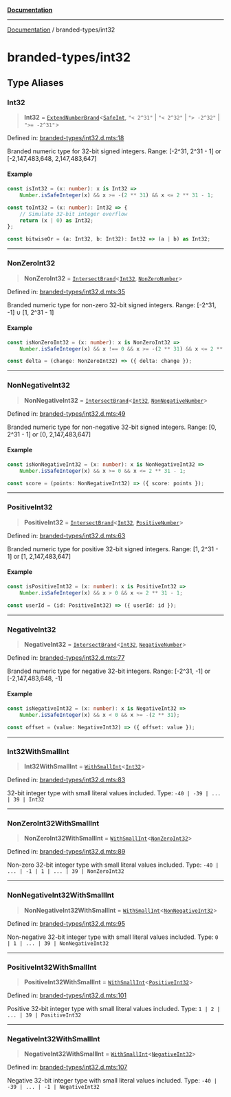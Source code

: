 [**Documentation**](../README.md)

---

[Documentation](../README.md) / branded-types/int32

# branded-types/int32

## Type Aliases

### Int32

> **Int32** = [`ExtendNumberBrand`](brand/namespaces/TSTypeForgeInternals/README.md#extendnumberbrand)\<[`SafeInt`](safe-int.md#safeint), `"< 2^31"` \| `"< 2^32"` \| `"> -2^32"` \| `">= -2^31"`\>

Defined in: [branded-types/int32.d.mts:18](https://github.com/noshiro-pf/ts-type-forge/blob/main/src/branded-types/int32.d.mts#L18)

Branded numeric type for 32-bit signed integers.
Range: [-2^31, 2^31 - 1] or [-2,147,483,648, 2,147,483,647]

#### Example

```ts
const isInt32 = (x: number): x is Int32 =>
    Number.isSafeInteger(x) && x >= -(2 ** 31) && x <= 2 ** 31 - 1;

const toInt32 = (x: number): Int32 => {
    // Simulate 32-bit integer overflow
    return (x | 0) as Int32;
};

const bitwiseOr = (a: Int32, b: Int32): Int32 => (a | b) as Int32;
```

---

### NonZeroInt32

> **NonZeroInt32** = [`IntersectBrand`](brand/README.md#intersectbrand)\<[`Int32`](#int32), [`NonZeroNumber`](core.md#nonzeronumber)\>

Defined in: [branded-types/int32.d.mts:35](https://github.com/noshiro-pf/ts-type-forge/blob/main/src/branded-types/int32.d.mts#L35)

Branded numeric type for non-zero 32-bit signed integers.
Range: [-2^31, -1] ∪ [1, 2^31 - 1]

#### Example

```ts
const isNonZeroInt32 = (x: number): x is NonZeroInt32 =>
    Number.isSafeInteger(x) && x !== 0 && x >= -(2 ** 31) && x <= 2 ** 31 - 1;

const delta = (change: NonZeroInt32) => ({ delta: change });
```

---

### NonNegativeInt32

> **NonNegativeInt32** = [`IntersectBrand`](brand/README.md#intersectbrand)\<[`Int32`](#int32), [`NonNegativeNumber`](core.md#nonnegativenumber)\>

Defined in: [branded-types/int32.d.mts:49](https://github.com/noshiro-pf/ts-type-forge/blob/main/src/branded-types/int32.d.mts#L49)

Branded numeric type for non-negative 32-bit signed integers.
Range: [0, 2^31 - 1] or [0, 2,147,483,647]

#### Example

```ts
const isNonNegativeInt32 = (x: number): x is NonNegativeInt32 =>
    Number.isSafeInteger(x) && x >= 0 && x <= 2 ** 31 - 1;

const score = (points: NonNegativeInt32) => ({ score: points });
```

---

### PositiveInt32

> **PositiveInt32** = [`IntersectBrand`](brand/README.md#intersectbrand)\<[`Int32`](#int32), [`PositiveNumber`](core.md#positivenumber)\>

Defined in: [branded-types/int32.d.mts:63](https://github.com/noshiro-pf/ts-type-forge/blob/main/src/branded-types/int32.d.mts#L63)

Branded numeric type for positive 32-bit signed integers.
Range: [1, 2^31 - 1] or [1, 2,147,483,647]

#### Example

```ts
const isPositiveInt32 = (x: number): x is PositiveInt32 =>
    Number.isSafeInteger(x) && x > 0 && x <= 2 ** 31 - 1;

const userId = (id: PositiveInt32) => ({ userId: id });
```

---

### NegativeInt32

> **NegativeInt32** = [`IntersectBrand`](brand/README.md#intersectbrand)\<[`Int32`](#int32), [`NegativeNumber`](core.md#negativenumber)\>

Defined in: [branded-types/int32.d.mts:77](https://github.com/noshiro-pf/ts-type-forge/blob/main/src/branded-types/int32.d.mts#L77)

Branded numeric type for negative 32-bit integers.
Range: [-2^31, -1] or [-2,147,483,648, -1]

#### Example

```ts
const isNegativeInt32 = (x: number): x is NegativeInt32 =>
    Number.isSafeInteger(x) && x < 0 && x >= -(2 ** 31);

const offset = (value: NegativeInt32) => ({ offset: value });
```

---

### Int32WithSmallInt

> **Int32WithSmallInt** = [`WithSmallInt`](small-int.md#withsmallint)\<[`Int32`](#int32)\>

Defined in: [branded-types/int32.d.mts:83](https://github.com/noshiro-pf/ts-type-forge/blob/main/src/branded-types/int32.d.mts#L83)

32-bit integer type with small literal values included.
Type: `-40 | -39 | ... | 39 | Int32`

---

### NonZeroInt32WithSmallInt

> **NonZeroInt32WithSmallInt** = [`WithSmallInt`](small-int.md#withsmallint)\<[`NonZeroInt32`](#nonzeroint32)\>

Defined in: [branded-types/int32.d.mts:89](https://github.com/noshiro-pf/ts-type-forge/blob/main/src/branded-types/int32.d.mts#L89)

Non-zero 32-bit integer type with small literal values included.
Type: `-40 | ... | -1 | 1 | ... | 39 | NonZeroInt32`

---

### NonNegativeInt32WithSmallInt

> **NonNegativeInt32WithSmallInt** = [`WithSmallInt`](small-int.md#withsmallint)\<[`NonNegativeInt32`](#nonnegativeint32)\>

Defined in: [branded-types/int32.d.mts:95](https://github.com/noshiro-pf/ts-type-forge/blob/main/src/branded-types/int32.d.mts#L95)

Non-negative 32-bit integer type with small literal values included.
Type: `0 | 1 | ... | 39 | NonNegativeInt32`

---

### PositiveInt32WithSmallInt

> **PositiveInt32WithSmallInt** = [`WithSmallInt`](small-int.md#withsmallint)\<[`PositiveInt32`](#positiveint32)\>

Defined in: [branded-types/int32.d.mts:101](https://github.com/noshiro-pf/ts-type-forge/blob/main/src/branded-types/int32.d.mts#L101)

Positive 32-bit integer type with small literal values included.
Type: `1 | 2 | ... | 39 | PositiveInt32`

---

### NegativeInt32WithSmallInt

> **NegativeInt32WithSmallInt** = [`WithSmallInt`](small-int.md#withsmallint)\<[`NegativeInt32`](#negativeint32)\>

Defined in: [branded-types/int32.d.mts:107](https://github.com/noshiro-pf/ts-type-forge/blob/main/src/branded-types/int32.d.mts#L107)

Negative 32-bit integer type with small literal values included.
Type: `-40 | -39 | ... | -1 | NegativeInt32`
